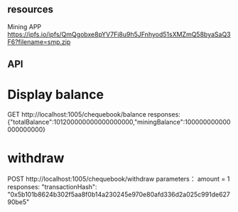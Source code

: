 ## resources


Mining APP https://ipfs.io/ipfs/QmQgobxe8pYV7Fi8u9h5JFnhyod51sXMZmQ58byaSaQ3F6?filename=smp.zip

## API 
# Display balance  
GET  http://localhost:1005/chequebook/balance
responses:{"totalBalance":101200000000000000000,"miningBalance":100000000000000000000}
# withdraw
POST http://localhost:1005/chequebook/withdraw
parameters： amount = 1 
responses: "transactionHash": "0x5b101b8624b302f5aa8f0b14a230245e970e80afd336d2a025c991de62790be5"
